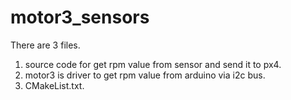 # motor3_sensors
There are 3 files.
1. source code for get rpm value from sensor and send it to px4.
2. motor3 is driver to get rpm value from arduino via i2c bus.
3. CMakeList.txt.
